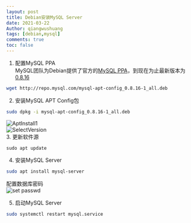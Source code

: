 ```yaml
---
layout: post
title: Debian安装MySQL Server
date: 2021-03-22
Author: qiangwushuang 
tags: [debian,mysql]
comments: true
toc: false
---
```


1. 配置MySQL PPA  
MySQL团队为Debian提供了官方的[MySQL PPA](http://repo.mysql.com/)，到现在为止最新版本为[0.8.16](http://repo.mysql.com/mysql-apt-config_0.8.16-1_all.deb)  
```bash
wget http://repo.mysql.com/mysql-apt-config_0.8.16-1_all.deb
```
2. 安装MySQL APT Config包  
```bash
sudo dpkg -i mysql-apt-config_0.8.16-1_all.deb
```  
![AptInstall1](https://image.baidu.com/search/down?url=https://tva1.sinaimg.cn/large/8343d05bly1gosocrt87zj20qd0aw74e.jpg)  
![SelectVersion](https://image.baidu.com/search/down?url=https://tva1.sinaimg.cn/large/8343d05bly1gosocw9mrqj20qh0b2wej.jpg)  
3. 更新软件源  
```shell
sudo apt update
```
4. 安装MySQL Server    
```bash
sudo apt install mysql-server
```  
配置数据库密码  
![set passwd](https://image.baidu.com/search/down?url=https://tva1.sinaimg.cn/large/8343d05bly1gosocyp1qkj20qe098746.jpg)

5. 启动MySQL Server  
```bash
sudo systemctl restart mysql.service
```  